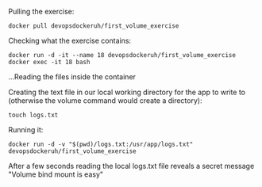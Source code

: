 Pulling the exercise:
```
docker pull devopsdockeruh/first_volume_exercise
```

Checking what the exercise contains:
```
docker run -d -it --name 18 devopsdockeruh/first_volume_exercise
docker exec -it 18 bash
```

...Reading the files inside the container

Creating the text file in our local working directory for the app to write to (otherwise the volume command would create a directory):
```
touch logs.txt
```

Running it:
```
docker run -d -v "$(pwd)/logs.txt:/usr/app/logs.txt" devopsdockeruh/first_volume_exercise
```

After a few seconds reading the local logs.txt file reveals a secret message "Volume bind mount is easy"
